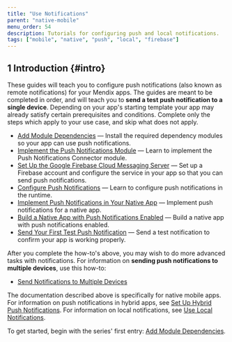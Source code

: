 ```yaml
---
title: "Use Notifications"
parent: "native-mobile"
menu_order: 54
description: Tutorials for configuring push and local notifications.
tags: ["mobile", "native", "push", "local", "firebase"]
---
```


## 1 Introduction {#intro}

These guides will teach you to configure push notifications (also known as remote notifications) for your Mendix apps. The guides are meant to be completed in order, and will teach you to **send a test push notification to a single device**. Depending on your app's starting template your app may already satisfy certain prerequisites and conditions. Complete only the steps which apply to your use case, and skip what does not apply.

* [Add Module Dependencies](notif-add-module-depends) — Install the required dependency modules so your app can use push notifications.
* [Implement the Push Notifications Module](notif-implement-module) — Learn to implement the Push Notifications Connector module.
* [Set Up the Google Firebase Cloud Messaging Server](setting-up-google-firebase-cloud-messaging-server) — Set up a Firebase account and configure the service in your app so that you can send push notifications.
* [Configure Push Notifications](notif-config-push) — Learn to configure push notifications in the runtime.
* [Implement Push Notifications in Your Native App](notif-implement-native) — Implement push notifications for a native app.
* [Build a Native App with Push Notifications Enabled](notif-build-native) — Build a native app with push notifications enabled.
* [Send Your First Test Push Notification](notif-send-test) — Send a test notification to confirm your app is working properly.

After you complete the how-to's above, you may wish to do more advanced tasks with notifications. For information on **sending push notifications to multiple devices**, use this how-to:

* [Send Notifications to Multiple Devices](notif-mult-devices)

The documentation described above is specifically for native mobile apps. For information on push notifications in hybrid apps, see [Set Up Hybrid Push Notifications](setting-up-hybrid-push-notifications). For information on local notifications, see [Use Local Notifications](local-notif-parent).

To get started, begin with the series' first entry: [Add Module Dependencies](notif-add-module-depends).